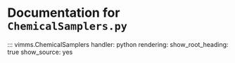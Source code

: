 # Documentation for `ChemicalSamplers.py`

::: vimms.ChemicalSamplers
    handler: python
    rendering:
      show_root_heading: true
      show_source: yes